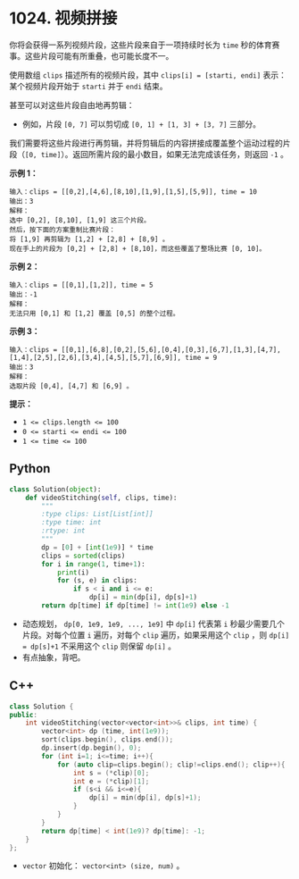 # 1024. 视频拼接

你将会获得一系列视频片段，这些片段来自于一项持续时长为 `time` 秒的体育赛事。这些片段可能有所重叠，也可能长度不一。

使用数组 `clips` 描述所有的视频片段，其中 `clips[i] = [starti, endi]` 表示：某个视频片段开始于 `starti` 并于 `endi` 结束。

甚至可以对这些片段自由地再剪辑：

- 例如，片段 `[0, 7]` 可以剪切成 `[0, 1] + [1, 3] + [3, 7]` 三部分。

我们需要将这些片段进行再剪辑，并将剪辑后的内容拼接成覆盖整个运动过程的片段（`[0, time]`）。返回所需片段的最小数目，如果无法完成该任务，则返回 `-1` 。

**示例 1：**

```
输入：clips = [[0,2],[4,6],[8,10],[1,9],[1,5],[5,9]], time = 10
输出：3
解释：
选中 [0,2], [8,10], [1,9] 这三个片段。
然后，按下面的方案重制比赛片段：
将 [1,9] 再剪辑为 [1,2] + [2,8] + [8,9] 。
现在手上的片段为 [0,2] + [2,8] + [8,10]，而这些覆盖了整场比赛 [0, 10]。
```

**示例 2：**

```
输入：clips = [[0,1],[1,2]], time = 5
输出：-1
解释：
无法只用 [0,1] 和 [1,2] 覆盖 [0,5] 的整个过程。
```

**示例 3：**

```
输入：clips = [[0,1],[6,8],[0,2],[5,6],[0,4],[0,3],[6,7],[1,3],[4,7],[1,4],[2,5],[2,6],[3,4],[4,5],[5,7],[6,9]], time = 9
输出：3
解释： 
选取片段 [0,4], [4,7] 和 [6,9] 。
```

**提示：**

- `1 <= clips.length <= 100`
- `0 <= starti <= endi <= 100`
- `1 <= time <= 100`

## Python

```python
class Solution(object):
    def videoStitching(self, clips, time):
        """
        :type clips: List[List[int]]
        :type time: int
        :rtype: int
        """
        dp = [0] + [int(1e9)] * time
        clips = sorted(clips)
        for i in range(1, time+1):
            print(i)
            for (s, e) in clips:
                if s < i and i <= e:
                    dp[i] = min(dp[i], dp[s]+1)
        return dp[time] if dp[time] != int(1e9) else -1
```

- 动态规划， `dp[0, 1e9, 1e9, ..., 1e9]` 中 `dp[i]` 代表第 `i` 秒最少需要几个片段。对每个位置 `i` 遍历，对每个 `clip` 遍历，如果采用这个 `clip` ，则 `dp[i] = dp[s]+1` 不采用这个 `clip` 则保留 `dp[i]` 。
- 有点抽象，背吧。

## C++

```c++
class Solution {
public:
    int videoStitching(vector<vector<int>>& clips, int time) {
        vector<int> dp (time, int(1e9));
        sort(clips.begin(), clips.end());
        dp.insert(dp.begin(), 0);
        for (int i=1; i<=time; i++){
            for (auto clip=clips.begin(); clip!=clips.end(); clip++){
                int s = (*clip)[0];
                int e = (*clip)[1];
                if (s<i && i<=e){
                    dp[i] = min(dp[i], dp[s]+1);
                }
            }
        }
        return dp[time] < int(1e9)? dp[time]: -1;
    }
};
```

- `vector` 初始化： `vector<int> (size, num)` 。